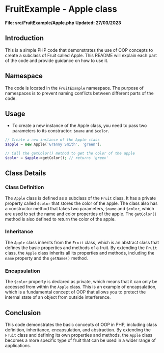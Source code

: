 # FruitExample - Apple class

**File: src/FruitExample/Apple.php**
**Updated: 27/03/2023**

## Introduction

This is a simple PHP code that demonstrates the use of OOP concepts to create a subclass of Fruit called Apple. This README will explain each part of the code and provide guidance on how to use it.

## Namespace

The code is located in the `FruitExample` namespace. The purpose of namespaces is to prevent naming conflicts between different parts of the code.

## Usage

- To create a new instance of the Apple class, you need to pass two parameters to its constructor: `$name` and `$color`.

```php
// Create a new instance of the Apple class
$apple = new Apple('Granny Smith', 'green');

// Call the getColor() method to get the color of the apple
$color = $apple->getColor(); // returns 'green'
```

## Class Details

### Class Definition

The `Apple` class is defined as a subclass of the `Fruit` class. It has a private property called `$color` that stores the color of the apple. The class also has a constructor method that takes two parameters, `$name` and `$color`, which are used to set the name and color properties of the apple. The `getColor()` method is also defined to return the color of the apple.

### Inheritance

The `Apple` class inherits from the `Fruit` class, which is an abstract class that defines the basic properties and methods of a fruit. By extending the `Fruit` class, the `Apple` class inherits all its properties and methods, including the `name` property and the `getName()` method.

### Encapsulation

The `$color` property is declared as private, which means that it can only be accessed from within the `Apple` class. This is an example of encapsulation, which is a fundamental concept of OOP that allows you to protect the internal state of an object from outside interference.

## Conclusion

This code demonstrates the basic concepts of OOP in PHP, including class definition, inheritance, encapsulation, and abstraction. By extending the `Fruit` class and defining its own properties and methods, the `Apple` class becomes a more specific type of fruit that can be used in a wider range of applications.
